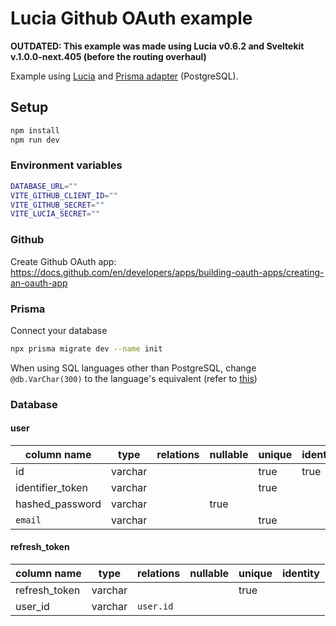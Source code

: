 # Lucia Github OAuth example

**OUTDATED: This example was made using Lucia v0.6.2 and Sveltekit v.1.0.0-next.405 (before the routing overhaul)**

Example using [Lucia](https://github.com/pilcrowOnPaper/lucia-sveltekit/tree/main/packages/lucia-sveltekit) and [Prisma adapter](https://github.com/pilcrowOnPaper/lucia-sveltekit/tree/main/packages/adapter-prisma) (PostgreSQL).

## Setup

```bash
npm install
npm run dev
```

### Environment variables

```bash
DATABASE_URL=""
VITE_GITHUB_CLIENT_ID=""
VITE_GITHUB_SECRET=""
VITE_LUCIA_SECRET=""
```

### Github

Create Github OAuth app: https://docs.github.com/en/developers/apps/building-oauth-apps/creating-an-oauth-app

### Prisma

Connect your database

```bash
npx prisma migrate dev --name init
```

When using SQL languages other than PostgreSQL, change `@db.VarChar(300)` to the language's equivalent (refer to [this](https://www.prisma.io/docs/reference/api-reference/prisma-schema-reference#string))

### Database

#### user

| column name      | type    | relations | nullable | unique | identity |
| ---------------- | ------- | --------- | -------- | ------ | -------- |
| id               | varchar |           |          | true   | true     |
| identifier_token | varchar |           |          | true   |          |
| hashed_password  | varchar |           | true     |        |          |
| `email`          | varchar |           |          | true   |          |

#### refresh_token

| column name   | type    | relations | nullable | unique | identity |
| ------------- | ------- | --------- | -------- | ------ | -------- |
| refresh_token | varchar |           |          | true   |          |
| user_id       | varchar | `user.id` |          |        |          |
